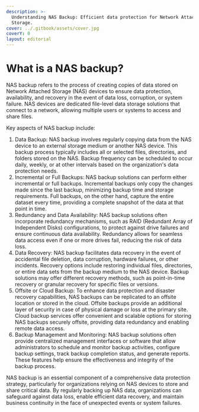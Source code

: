 ```yaml
---
description: >-
  Understanding NAS Backup: Efficient data protection for Network Attached
  Storage.
cover: ../.gitbook/assets/cover.jpg
coverY: 0
layout: editorial
---
```


# What is a NAS backup?

NAS backup refers to the process of creating copies of data stored on Network Attached Storage (NAS) devices to ensure data protection, availability, and recovery in the event of data loss, corruption, or system failure. NAS devices are dedicated file-level data storage solutions that connect to a network, allowing multiple users or systems to access and share files.

Key aspects of NAS backup include:

1. Data Backup: NAS backup involves regularly copying data from the NAS device to an external storage medium or another NAS device. This backup process typically includes all or selected files, directories, and folders stored on the NAS. Backup frequency can be scheduled to occur daily, weekly, or at other intervals based on the organization's data protection needs.
2. Incremental or Full Backups: NAS backup solutions can perform either incremental or full backups. Incremental backups only copy the changes made since the last backup, minimizing backup time and storage requirements. Full backups, on the other hand, capture the entire dataset every time, providing a complete snapshot of the data at that point in time.
3. Redundancy and Data Availability: NAS backup solutions often incorporate redundancy mechanisms, such as RAID (Redundant Array of Independent Disks) configurations, to protect against drive failures and ensure continuous data availability. Redundancy allows for seamless data access even if one or more drives fail, reducing the risk of data loss.
4. Data Recovery: NAS backup facilitates data recovery in the event of accidental file deletion, data corruption, hardware failures, or other incidents. Recovery options include restoring individual files, directories, or entire data sets from the backup medium to the NAS device. Backup solutions may offer different recovery methods, such as point-in-time recovery or granular recovery for specific files or versions.
5. Offsite or Cloud Backup: To enhance data protection and disaster recovery capabilities, NAS backups can be replicated to an offsite location or stored in the cloud. Offsite backups provide an additional layer of security in case of physical damage or loss at the primary site. Cloud backup services offer convenient and scalable options for storing NAS backups securely offsite, providing data redundancy and enabling remote data access.
6. Backup Management and Monitoring: NAS backup solutions often provide centralized management interfaces or software that allow administrators to schedule and monitor backup activities, configure backup settings, track backup completion status, and generate reports. These features help ensure the effectiveness and integrity of the backup process.

NAS backup is an essential component of a comprehensive data protection strategy, particularly for organizations relying on NAS devices to store and share critical data. By regularly backing up NAS data, organizations can safeguard against data loss, enable efficient data recovery, and maintain business continuity in the face of unexpected events or system failures.
